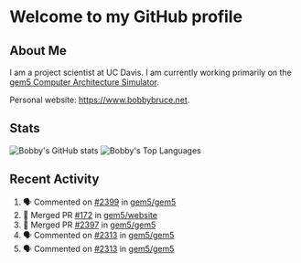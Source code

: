 # Welcome to my GitHub profile

## About Me

I am a project scientist at UC Davis. I am currently working primarily on the [gem5 Computer Architecture Simulator](https://github.com/gem5).

Personal website: <https://www.bobbybruce.net>.

## Stats

![Bobby's GitHub stats](https://github-readme-stats.vercel.app/api?username=bobbyrbruce&show_icons=true&theme=responsive&include_all_commits=true&count_private=true&show=reviews&disable_animations=true)
![Bobby's Top Languages ](https://github-readme-stats.vercel.app/api/top-langs/?username=bobbyrbruce&layout=compact&theme=responsive&count_private=true&langs_count=10&disable_animations=true)

## Recent Activity

<!--START_SECTION:activity-->
1. 🗣 Commented on [#2399](https://github.com/gem5/gem5/pull/2399#issuecomment-3053286346) in [gem5/gem5](https://github.com/gem5/gem5)
2. 🎉 Merged PR [#172](https://github.com/gem5/website/pull/172) in [gem5/website](https://github.com/gem5/website)
3. 🎉 Merged PR [#2397](https://github.com/gem5/gem5/pull/2397) in [gem5/gem5](https://github.com/gem5/gem5)
4. 🗣 Commented on [#2313](https://github.com/gem5/gem5/pull/2313#issuecomment-2996897664) in [gem5/gem5](https://github.com/gem5/gem5)
5. 🗣 Commented on [#2313](https://github.com/gem5/gem5/pull/2313#issuecomment-2996344869) in [gem5/gem5](https://github.com/gem5/gem5)
<!--END_SECTION:activity-->
